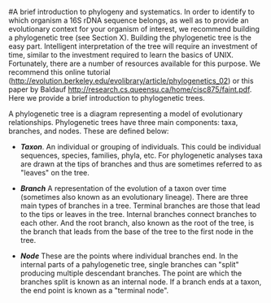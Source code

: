 #A brief introduction to phylogeny and systematics.
In order to identify to which organism a 16S rDNA sequence belongs, as well as to provide an evolutionary context for your organism of interest, we recommend building a phylogenetic tree (see Section X). Building the phylogenetic tree is the easy part. Intelligent interpretation of the tree will require an investment of time, similar to the investment required to learn the basics of UNIX. Fortunately, there are a number of resources available for this purpose. We recommend this online tutorial (http://evolution.berkeley.edu/evolibrary/article/phylogenetics_02) or this paper by Baldauf http://research.cs.queensu.ca/home/cisc875/faint.pdf. Here we provide a brief introduction to phylogenetic trees.

A phylogenetic tree is a diagram representing a model of evolutionary relationships.  Phylogenetic trees have three main components: taxa, branches, and nodes. These are defined below:

* ***Taxon***. An individual or grouping of individuals.  This could be individual sequences, species, families, phyla, etc.  For phylogenetic analyses taxa are drawn at the tips of branches and thus are sometimes referred to as "leaves" on the tree. 

* ***Branch***  A representation of the evolution of a taxon over time (sometimes also known as an evolutionary lineage). There are three main types of branches in a tree.  Terminal branches are those that lead to the tips or leaves in the tree.  Internal branches connect branches to each other.  And the root branch, also known as the root of the tree, is the branch that leads from the base of the tree to the first node in the tree. 

* ***Node*** These are the points where individual branches end.  In the internal parts of a pahylogenetic tree, single branches can "split" producing multiple descendant branches.  The point are which the branches split is known as an internal node.  If a branch ends at a taxon, the end point is known as a "terminal node". 


